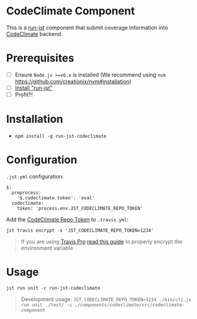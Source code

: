 CodeClimate Component
======================

This is a [run-jst](https://github.com/MitocGroup/run-jst) component that submit 
coverage information into [CodeClimate](https://codeclimate.com) backend.

# Prerequisites

- [ ] Ensure `Node.js >=v6.x` is installed (We recommend using `nvm` https://github.com/creationix/nvm#installation)
- [ ] [Install "run-jst"](https://github.com/MitocGroup/run-jst#installation)
- [ ] Profit?!

# Installation

- `npm install -g run-jst-codeclimate`

# Configuration

`.jst.yml` configuration:

```
$:
  preprocess:
    '$.codeclimate.token': 'eval'
  codeclimate:
    token: 'process.env.JST_CODECLIMATE_REPO_TOKEN'
```

Add the [CodeClimate Repo Token](https://docs.codeclimate.com/v1.0/docs/test-coverage-troubleshooting-tips#section--should-i-keep-my-test-coverage-token-secret-) to `.travis.yml`:

```
jst travis encrypt -x 'JST_CODECLIMATE_REPO_TOKEN=1234'
```

> If you are using [Travis Pro](https://travis-ci.com/) [read this guide](https://github.com/MitocGroup/run-jst/blob/master/docs/guide.md#configuring-github-project) to properly encrypt the environment variable

# Usage

`jst run unit -c run-jst-codeclimate`

> Development usage: `JST_CODECLIMATE_REPO_TOKEN=1234 ./bin/cli.js run unit ./test/ -c ./components/codeclimate/src/codeclimate-component`
